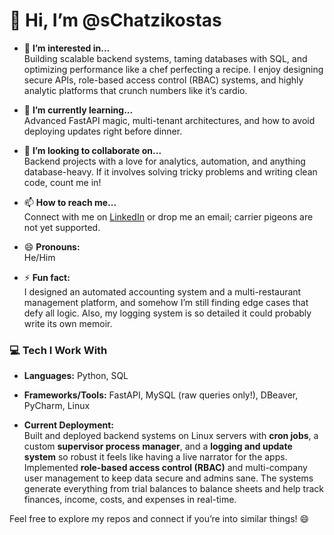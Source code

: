 # 👋 Hi, I’m @sChatzikostas
- 👀 **I’m interested in...**  
  Building scalable backend systems, taming databases with SQL, and optimizing performance like a chef perfecting a recipe. I enjoy designing secure APIs, role-based access control (RBAC) systems, and highly analytic platforms that crunch numbers like it’s cardio.  

- 🌱 **I’m currently learning...**  
  Advanced FastAPI magic, multi-tenant architectures, and how to avoid deploying updates right before dinner.  

- 💞️ **I’m looking to collaborate on...**  
  Backend projects with a love for analytics, automation, and anything database-heavy. If it involves solving tricky problems and writing clean code, count me in!  

- 📫 **How to reach me...**  
  Connect with me on [LinkedIn](https://www.linkedin.com/in/sotiris-chatzikostas) or drop me an email; carrier pigeons are not yet supported.  

- 😄 **Pronouns:**  
  He/Him  

- ⚡ **Fun fact:**  
  I designed an automated accounting system and a multi-restaurant management platform, and somehow I’m still finding edge cases that defy all logic. Also, my logging system is so detailed it could probably write its own memoir.  

### 💻 Tech I Work With  
- **Languages:** Python, SQL  
- **Frameworks/Tools:** FastAPI, MySQL (raw queries only!), DBeaver, PyCharm, Linux  

- **Current Deployment:**  
  Built and deployed backend systems on Linux servers with **cron jobs**, a custom **supervisor process manager**, and a **logging and update system** so robust it feels like having a live narrator for the apps.  
  Implemented **role-based access control (RBAC)** and multi-company user management to keep data secure and admins sane. The systems generate everything from trial balances to balance sheets and help track finances, income, costs, and expenses in real-time.  

Feel free to explore my repos and connect if you’re into similar things! 😄

<!---
sChatzikostas/sChatzikostas is a ✨ special ✨ repository because its `README.md` (this file) appears on your GitHub profile.
You can click the Preview link to take a look at your changes.
--->
